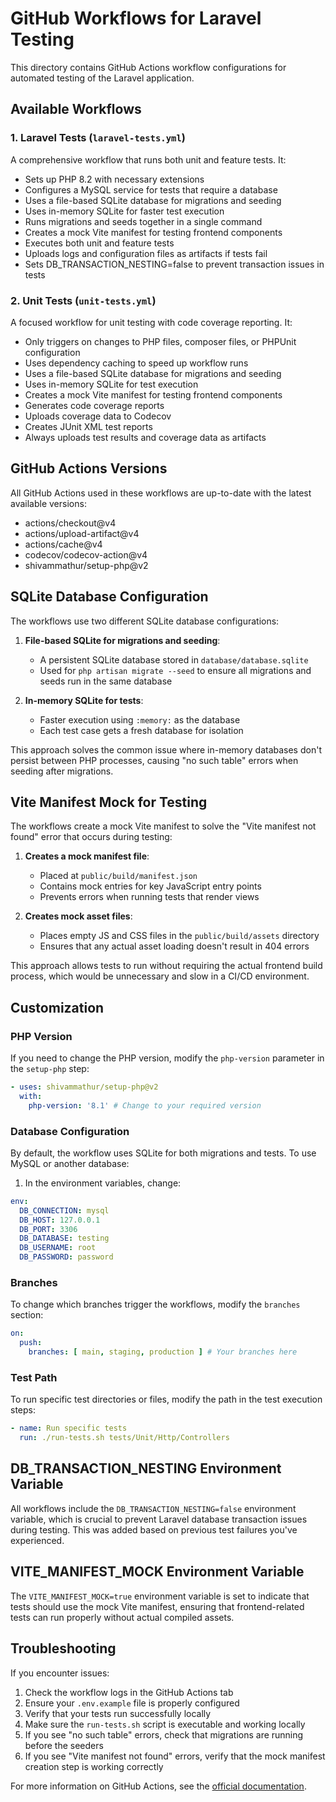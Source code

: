 # GitHub Workflows for Laravel Testing

This directory contains GitHub Actions workflow configurations for automated testing of the Laravel application.

## Available Workflows

### 1. Laravel Tests (`laravel-tests.yml`)

A comprehensive workflow that runs both unit and feature tests. It:

- Sets up PHP 8.2 with necessary extensions
- Configures a MySQL service for tests that require a database
- Uses a file-based SQLite database for migrations and seeding
- Uses in-memory SQLite for faster test execution
- Runs migrations and seeds together in a single command
- Creates a mock Vite manifest for testing frontend components
- Executes both unit and feature tests
- Uploads logs and configuration files as artifacts if tests fail
- Sets DB_TRANSACTION_NESTING=false to prevent transaction issues in tests

### 2. Unit Tests (`unit-tests.yml`)

A focused workflow for unit testing with code coverage reporting. It:

- Only triggers on changes to PHP files, composer files, or PHPUnit configuration
- Uses dependency caching to speed up workflow runs
- Uses a file-based SQLite database for migrations and seeding
- Uses in-memory SQLite for test execution
- Creates a mock Vite manifest for testing frontend components
- Generates code coverage reports
- Uploads coverage data to Codecov
- Creates JUnit XML test reports
- Always uploads test results and coverage data as artifacts

## GitHub Actions Versions

All GitHub Actions used in these workflows are up-to-date with the latest available versions:

- actions/checkout@v4
- actions/upload-artifact@v4
- actions/cache@v4
- codecov/codecov-action@v4
- shivammathur/setup-php@v2

## SQLite Database Configuration

The workflows use two different SQLite database configurations:

1. **File-based SQLite for migrations and seeding**: 
   - A persistent SQLite database stored in `database/database.sqlite`
   - Used for `php artisan migrate --seed` to ensure all migrations and seeds run in the same database

2. **In-memory SQLite for tests**:
   - Faster execution using `:memory:` as the database
   - Each test case gets a fresh database for isolation

This approach solves the common issue where in-memory databases don't persist between PHP processes, causing "no such table" errors when seeding after migrations.

## Vite Manifest Mock for Testing

The workflows create a mock Vite manifest to solve the "Vite manifest not found" error that occurs during testing:

1. **Creates a mock manifest file**:
   - Placed at `public/build/manifest.json`
   - Contains mock entries for key JavaScript entry points
   - Prevents errors when running tests that render views

2. **Creates mock asset files**:
   - Places empty JS and CSS files in the `public/build/assets` directory
   - Ensures that any actual asset loading doesn't result in 404 errors

This approach allows tests to run without requiring the actual frontend build process, which would be unnecessary and slow in a CI/CD environment.

## Customization

### PHP Version

If you need to change the PHP version, modify the `php-version` parameter in the `setup-php` step:

```yaml
- uses: shivammathur/setup-php@v2
  with:
    php-version: '8.1' # Change to your required version
```

### Database Configuration

By default, the workflow uses SQLite for both migrations and tests. To use MySQL or another database:

1. In the environment variables, change:
```yaml
env:
  DB_CONNECTION: mysql
  DB_HOST: 127.0.0.1
  DB_PORT: 3306
  DB_DATABASE: testing
  DB_USERNAME: root
  DB_PASSWORD: password
```

### Branches

To change which branches trigger the workflows, modify the `branches` section:

```yaml
on:
  push:
    branches: [ main, staging, production ] # Your branches here
```

### Test Path

To run specific test directories or files, modify the path in the test execution steps:

```yaml
- name: Run specific tests
  run: ./run-tests.sh tests/Unit/Http/Controllers
```

## DB_TRANSACTION_NESTING Environment Variable

All workflows include the `DB_TRANSACTION_NESTING=false` environment variable, which is crucial to prevent Laravel database transaction issues during testing. This was added based on previous test failures you've experienced.

## VITE_MANIFEST_MOCK Environment Variable

The `VITE_MANIFEST_MOCK=true` environment variable is set to indicate that tests should use the mock Vite manifest, ensuring that frontend-related tests can run properly without actual compiled assets.

## Troubleshooting

If you encounter issues:

1. Check the workflow logs in the GitHub Actions tab
2. Ensure your `.env.example` file is properly configured
3. Verify that your tests run successfully locally
4. Make sure the `run-tests.sh` script is executable and working locally
5. If you see "no such table" errors, check that migrations are running before the seeders
6. If you see "Vite manifest not found" errors, verify that the mock manifest creation step is working correctly

For more information on GitHub Actions, see the [official documentation](https://docs.github.com/en/actions). 